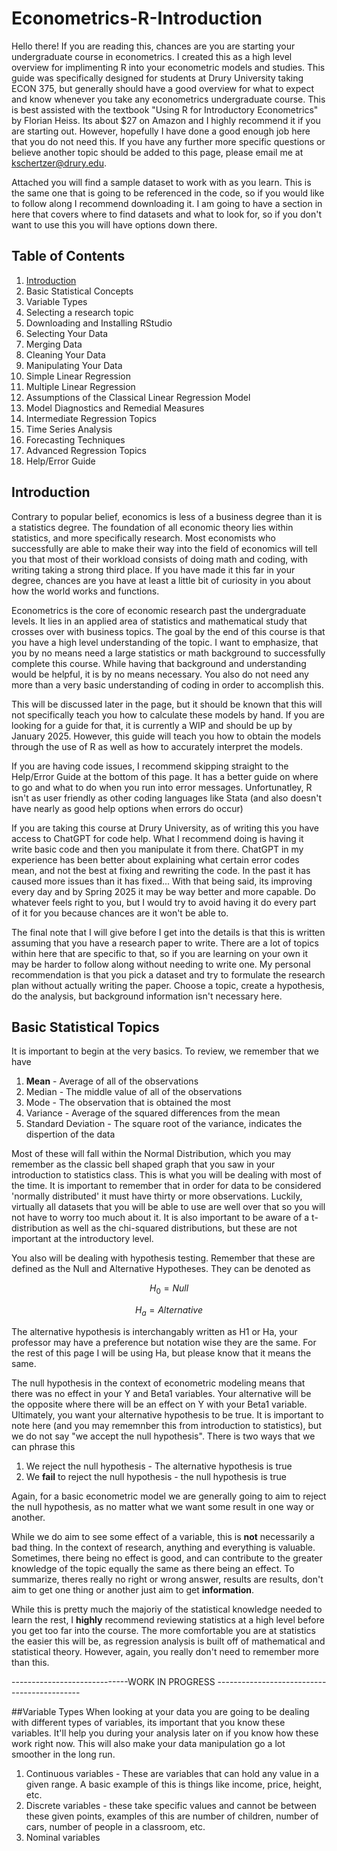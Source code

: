 # Econometrics-R-Introduction
Hello there! If you are reading this, chances are you are starting your undergraduate course in econometrics. I created this as a high level overview for implimenting R into your econometric models and studies. This guide was specifically designed for students at Drury University taking ECON 375, but generally should have a good overview for what to expect and know whenever you take any econometrics undergraduate course. This is best assisted with the textbook "Using R for Introductory Econometrics" by Florian Heiss. Its about $27 on Amazon and I highly recommend it if you are starting out. However, hopefully I have done a good enough job here that you do not need this. If you have any further more specific questions or believe another topic should be added to this page, please email me at kschertzer@drury.edu. 

Attached you will find a sample dataset to work with as you learn. This is the same one that is going to be referenced in the code, so if you would like to follow along I recommend downloading it. I am going to have a section in here that covers where to find datasets and what to look for, so if you don't want to use this you will have options down there. 

## Table of Contents
1. [Introduction](#Introduction)
2. Basic Statistical Concepts
3. Variable Types
4. Selecting a research topic
5. Downloading and Installing RStudio 
6. Selecting Your Data
7. Merging Data 
8. Cleaning Your Data
9. Manipulating Your Data
10. Simple Linear Regression
11. Multiple Linear Regression
12. Assumptions of the Classical Linear Regression Model
13. Model Diagnostics and Remedial Measures
14. Intermediate Regression Topics
15. Time Series Analysis
16. Forecasting Techniques
17. Advanced Regression Topics
18. Help/Error Guide

## Introduction
Contrary to popular belief, economics is less of a business degree than it is a statistics degree. The foundation of all economic theory lies within statistics, and more specifically research. Most economists who successfully are able to make their way into the field of economics will tell you that most of their workload consists of doing math and coding, with writing taking a strong third place. If you have made it this far in your degree, chances are you have at least a little bit of curiosity in you about how the world works and functions. 

Econometrics is the core of economic research past the undergraduate levels. It lies in an applied area of statistics and mathematical study that crosses over with business topics. The goal by the end of this course is that you have a high level understanding of the topic. I want to emphasize, that you by no means need a large statistics or math background to successfully complete this course. While having that background and understanding would be helpful, it is by no means necessary. You also do not need any more than a very basic understanding of coding in order to accomplish this. 

This will be discussed later in the page, but it should be known that this will not specifically teach you how to calculate these models by hand. If you are looking for a guide for that, it is currently a WIP and should be up by January 2025. However, this guide will teach you how to obtain the models through the use of R as well as how to accurately interpret the models. 

If you are having code issues, I recommend skipping straight to the Help/Error Guide at the bottom of this page. It has a better guide on where to go and what to do when you run into error messages. Unfortunatley, R isn't as user friendly as other coding languages like Stata (and also doesn't have nearly as good help options when errors do occur)

If you are taking this course at Drury University, as of writing this you have access to ChatGPT for code help. What I recommend doing is having it write basic code and then you manipulate it from there. ChatGPT in my experience has been better about explaining what certain error codes mean, and not the best at fixing and rewriting the code. In the past it has caused more issues than it has fixed... With that being said, its improving every day and by Spring 2025 it may be way better and more capable. Do whatever feels right to you, but I would try to avoid having it do every part of it for you because chances are it won't be able to. 

The final note that I will give before I get into the details is that this is written assuming that you have a research paper to write. There are a lot of topics within here that are specific to that, so if you are learning on your own it may be harder to follow along without needing to write one. My personal recommendation is that you pick a dataset and try to formulate the research plan without actually writing the paper. Choose a topic, create a hypothesis, do the analysis, but background information isn't necessary here. 

## Basic Statistical Topics
It is important to begin at the very basics. To review, we remember that we have 
1. **Mean** - Average of all of the observations
2. Median - The middle value of all of the observations
3. Mode - The observation that is obtained the most
4. Variance - Average of the squared differences from the mean
5. Standard Deviation - The square root of the variance, indicates the dispertion of the data

Most of these will fall within the Normal Distribution, which you may remember as the classic bell shaped graph that you saw in your introduction to statistics class. This is what you will be dealing with most of the time. It is important to remember that in order for data to be considered 'normally distributed' it must have thirty or more observations. Luckily, virtually all datasets that you will be able to use are well over that so you will not have to worry too much about it. It is also important to be aware of a t-distribution as well as the chi-squared distributions, but these are not important at the introductory level.

You also will be dealing with hypothesis testing. Remember that these are defined as the Null and Alternative Hypotheses. They can be denoted as 

$$H_0 = Null$$

$$H_a = Alternative$$

The alternative hypothesis is interchangably written as H1 or Ha, your professor may have a preference but notation wise they are the same. For the rest of this page I will be using Ha, but please know that it means the same. 

The null hypothesis in the context of econometric modeling means that there was no effect in your Y and Beta1 variables. Your alternative will be the opposite where there will be an effect on Y with your Beta1 variable. Ultimately, you want your alternative hypothesis to be true. It is important to note here (and you may rememnber this from introduction to statistics), but we do not say "we accept the null hypothesis". There is two ways that we can phrase this 
1. We reject the null hypothesis - The alternative hypothesis is true
2. We **fail** to reject the null hypothesis - the null hypothesis is true

Again, for a basic econometric model we are generally going to aim to reject the null hypothesis, as no matter what we want some result in one way or another.

While we do aim to see some effect of a variable, this is **not** necessarily a bad thing. In the context of research, anything and everything is valuable. Sometimes, there being no effect is good, and can contribute to the greater knowledge of the topic equally the same as there being an effect. To summarize, theres really no right or wrong answer, results are results, don't aim to get one thing or another just aim to get **information**.

While this is pretty much the majoriy of the statistical knowledge needed to learn the rest, I **highly** recommend reviewing statistics at a high level before you get too far into the course. The more comfortable you are at statistics the easier this will be, as regression analysis is built off of mathematical and statistical theory. However, again, you really don't need to remember more than this. 

-----------------------------WORK IN PROGRESS --------------------------------------------

##Variable Types
When looking at your data you are going to be dealing with different types of variables, its important that you know these variables. It'll help you during your analysis later on if you know how these work right now. This will also make your data manipulation go a lot smoother in the long run.
1. Continuous variables - These are variables that can hold any value in a given range. A basic example of this is things like income, price, height, etc.
2. Discrete variables - these take specific values and cannot be between these given points, examples of this are number of children, number of cars, number of people in a classroom, etc.
3. Nominal variables





















